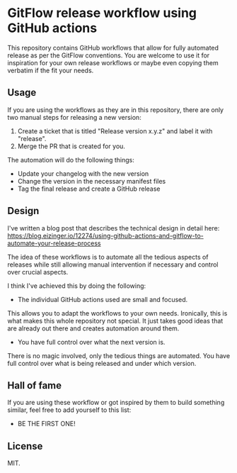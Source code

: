 # GitFlow release workflow using GitHub actions

This repository contains GitHub workflows that allow for fully automated release as per the GitFlow conventions.
You are welcome to use it for inspiration for your own release workflows or maybe even copying them verbatim if the fit your needs.

## Usage

If you are using the workflows as they are in this repository, there are only two manual steps for releasing a new version:

1. Create a ticket that is titled "Release version x.y.z" and label it with "release".
2. Merge the PR that is created for you.

The automation will do the following things:

- Update your changelog with the new version
- Change the version in the necessary manifest files
- Tag the final release and create a GitHub release

## Design

I've written a blog post that describes the technical design in detail here: https://blog.eizinger.io/12274/using-github-actions-and-gitflow-to-automate-your-release-process

The idea of these workflows is to automate all the tedious aspects of releases while still allowing manual intervention if necessary and control over crucial aspects.

I think I've achieved this by doing the following:

- The individual GitHub actions used are small and focused.

This allows you to adapt the workflows to your own needs.
Ironically, this is what makes this whole repository not special.
It just takes good ideas that are already out there and creates automation around them.

- You have full control over what the next version is.

There is no magic involved, only the tedious things are automated.
You have full control over what is being released and under which version.

## Hall of fame

If you are using these workflow or got inspired by them to build something similar, feel free to add yourself to this list:

- BE THE FIRST ONE!

## License

MIT.

